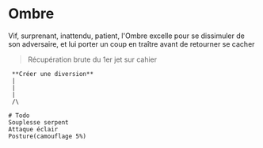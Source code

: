 # Ombre

Vif, surprenant, inattendu, patient, l'Ombre excelle pour se dissimuler de son adversaire, et lui porter un coup en traître avant de retourner se cacher

> Récupération brute du 1er jet sur cahier
```
 **Créer une diversion**
 |
 |
 |
 /\

# Todo
Souplesse serpent
Attaque éclair
Posture(camouflage 5%)
```
